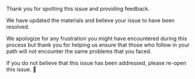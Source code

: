 Thank you for spotting this issue and providing feedback.

We have updated the materials and believe your issue to have been resolved.

We apologize for any frustration you might have encountered during this process
but thank you for helping us ensure that those who follow in your path will not
encounter the same problems that you faced.

If you do not believe that this issue has been addressed, please re-open this
issue. 💙
